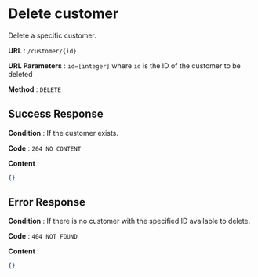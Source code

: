 # Delete customer

Delete a specific customer.

**URL** : `/customer/{id}`

**URL Parameters** : `id=[integer]` where `id` is the ID of the customer to be deleted

**Method** : `DELETE`

## Success Response

**Condition** : If the customer exists.

**Code** : `204 NO CONTENT`

**Content** : 
```json
{}
```

## Error Response

**Condition** : If there is no customer with the specified ID available to delete.

**Code** : `404 NOT FOUND`

**Content** : 
```json
{}
```
